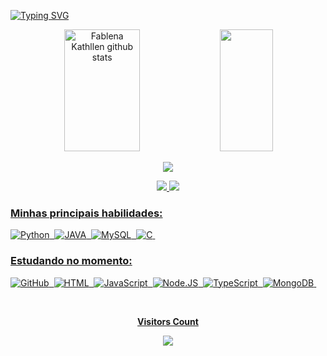 [![Typing SVG](https://readme-typing-svg.herokuapp.com/?color=FF6EC7&size=35&center=true&vCenter=true&width=1000&lines=SEJA+BEM-VINDO;EU+ME+CHAMO+FABLENA+KATHLLEN;EU+SOU+ESTUDANTE+DE+ENGENHARIA+DE+COMPUTACAO;EU+SOU+PARAENSE+:%29)](https://git.io/typing-svg)
<div align="center">  
  <img width="49%" height="195px" src="https://github-readme-stats.vercel.app/api?username=ikathllen&show_icons=true&count_private=true&hide_border=true&title_color=FF6EC7&icon_color=FF6EC7&text_color=c9d1d9&bg_color=0d1117" alt="Fablena Kathllen github stats" /> 
  <img width="41%" height="195px" src="https://github-readme-stats.vercel.app/api/top-langs/?username=ikathllen&layout=compact&hide_border=true&title_color=FF6EC7&text_color=FFFFFF&bg_color=0d1117" />
</div>

<p align="center">
  <img src="https://github-profile-trophy.vercel.app/?username=ikathllen&theme=dracula&row=2&no-bg=true&column=3&margin-w=15&margin-h=15" />
</p>

<div align="center">  
<a href="https://www.instagram.com/ikathllen/" target="_blank"><img src="https://img.shields.io/badge/-Instagram-%23E4405F?style=for-the-badge&logo=instagram&logoColor=white"</a>
<a href="https://www.linkedin.com/in/fablena-kathllen/" target="_blank"><img src="https://img.shields.io/badge/-LinkedIn-%23E4405F?style=for-the-badge&logo=linkedin&logoColor=white"</a>
</div>

### Minhas principais habilidades:
![Python](https://img.shields.io/badge/-python-0D1117?style=for-the-badge&logo=python&logoColor=1572B6&labelColor=0D1117)&nbsp;
![JAVA](https://img.shields.io/badge/-java-0D1117?style=for-the-badge&logo=java&logoColor=purple&labelColor=0D1117)&nbsp;
![MySQL](https://img.shields.io/badge/-MySQL-0D1117?style=for-the-badge&logo=mysql&labelColor=0D1117&textColor=0D1117)&nbsp;
![C](https://img.shields.io/badge/-c-0D1117?style=for-the-badge&logo=c&logoColor=purple&labelColor=0D1117)&nbsp; 
  
### Estudando no momento:
![GitHub](https://img.shields.io/badge/-GitHub-0D1117?style=for-the-badge&logo=github&labelColor=0D1117)&nbsp;
![HTML](https://img.shields.io/badge/-HTML-0D1117?style=for-the-badge&logo=HTML&logoColor=purple&labelColor=0D1117)&nbsp; 
![JavaScript](https://img.shields.io/badge/-JavaScript-0D1117?style=for-the-badge&logo=javascript&labelColor=0D1117&textColor=0D1117)&nbsp;
![Node.JS](https://img.shields.io/badge/-Node.JS-0D1117?style=for-the-badge&logo=node.js&labelColor=0D1117&textColor=0D1117)&nbsp;
![TypeScript](https://img.shields.io/badge/-TypeScript-0D1117?style=for-the-badge&logo=typescript&labelColor=0D1117&textColor=0D1117)&nbsp;
![MongoDB](https://img.shields.io/badge/-MongoDB-0D1117?style=for-the-badge&logo=mongodb&labelColor=0D1117&textColor=0D1117)&nbsp;

  <div align="center">
<br><p align="centre"><b>Visitors Count</b></p>  
<p align="center"><img align="center" src="https://profile-counter.glitch.me/{ikathllen}/count.svg" /></p> 
<br></div>
  
